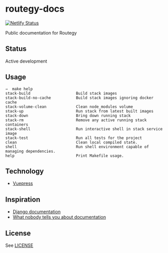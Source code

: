 # routegy-docs

[![Netlify Status](https://api.netlify.com/api/v1/badges/d2eadfbb-4a38-42f9-8b75-896a01be7edc/deploy-status)](https://app.netlify.com/sites/routegy-docs/deploys)

Public documentation for Routegy

## Status

Active development

## Usage

```
⇒  make help
stack-build                    Build stack images
stack-build-no-cache           Build stack images ignoring docker cache
stack-volume-clean             Clean node_modules volume
stack-up                       Run stack from latest built images
stack-down                     Bring down running stack
stack-rm                       Remove any active running stack containers
stack-shell                    Run interactive shell in stack service image
stack-test                     Run all tests for the project
clean                          Clean local compiled state.
shell                          Run shell environment capable of managing dependencies.
help                           Print Makefile usage.
```

## Technology

* [Vuepress](https://vuepress.vuejs.org)

## Inspiration

* [Django documentation](https://docs.djangoproject.com/en/dev/)
* [What nobody tells you about documentation](https://www.divio.com/blog/documentation/)

## License

See [LICENSE](LICENSE)
